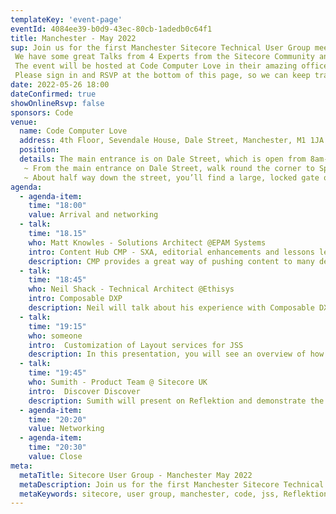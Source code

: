 ```yaml
---
templateKey: 'event-page'
eventId: 4084ee39-b0d9-43ec-80cb-1adedb0c64f1
title: Manchester - May 2022
sup: Join us for the first Manchester Sitecore Technical User Group meetup of 2022. 
 We have some great Talks from 4 Experts from the Sitecore Community and the oportunity to catchup with other Sitecore developers and network too. 
 The event will be hosted at Code Computer Love in their amazing offices in the Northern Quarter, and they are kindly providing Beer and Pizza too.
 Please sign in and RSVP at the bottom of this page, so we can keep track of numbers for Food and Drinks. 
date: 2022-05-26 18:00
dateConfirmed: true
showOnlineRsvp: false
sponsors: Code
venue:
  name: Code Computer Love 
  address: 4th Floor, Sevendale House, Dale Street, Manchester, M1 1JA
  position: 
  details: The main entrance is on Dale Street, which is open from 8am-6pm. For events after 6pm, please follow the instructions below
   ~ From the main entrance on Dale Street, walk round the corner to Spear Street on the left hand side of the building. 
   ~ About half way down the street, you’ll find a large, locked gate on the right – that’s us!.
agenda:
  - agenda-item:
    time: "18:00"
    value: Arrival and networking
  - talk:
    time: "18.15"
    who: Matt Knowles - Solutions Architect @EPAM Systems 
    intro: Content Hub CMP - SXA, editorial enhancements and lessons learned
    description: CMP provides a great way of pushing content to many destinations.SXA gives editors the ability to quickly create engaging content. Let's combine the two, using Content Hub scripting and extending the CMP import pipelines, to create a combined workflow where CMP pushes into SXA pages and components creating a CMP -> SXA workflow, extending both to provide a great editorial experience.
  - talk: 
    time: "18:45"
    who: Neil Shack - Technical Architect @Ethisys
    intro: Composable DXP
    description: Neil will talk about his experience with Composable DXP.
  - talk:
    time: "19:15"
    who: someone
    intro:  Customization of Layout services for JSS
    description: In this presentation, you will see an overview of how an Customization for the Layout services for JSS was implemented and used.
  - talk:
    time: "19:45"
    who: Sumith - Product Team @ Sitecore UK
    intro:  Discover Discover
    description: Sumith will present on Reflektion and demonstrate the product capabilities.
  - agenda-item:
    time: "20:20"
    value: Networking
  - agenda-item:
    time: "20:30"
    value: Close
meta:
  metaTitle: Sitecore User Group - Manchester May 2022  
  metaDescription: Join us for the first Manchester Sitecore Technical User Group meetup of 2022 
  metaKeywords: sitecore, user group, manchester, code, jss, Reflektion, content hub, Composable DXP
---
```

